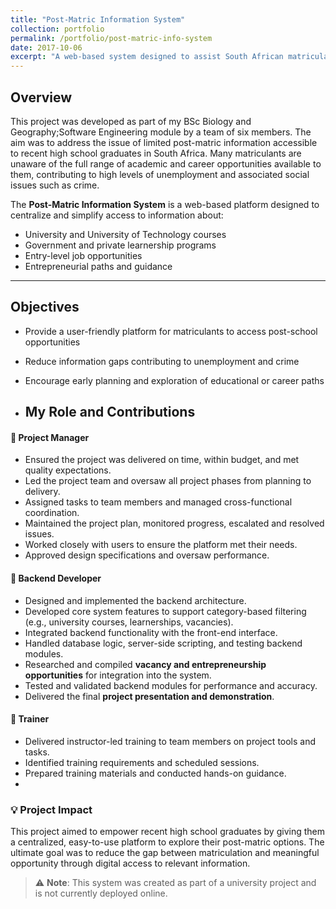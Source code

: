 ```yaml
---
title: "Post-Matric Information System"
collection: portfolio
permalink: /portfolio/post-matric-info-system
date: 2017-10-06
excerpt: "A web-based system designed to assist South African matriculants by providing centralized access to post-matric opportunities, including university programs, learnerships, and entrepreneurship pathways."
---
```


## Overview

This project was developed as part of my BSc Biology and Geography;Software Engineering module by a team of six members. The aim was to address the issue of limited post-matric information accessible to recent high school graduates in South Africa. Many matriculants are unaware of the full range of academic and career opportunities available to them, contributing to high levels of unemployment and associated social issues such as crime.

The **Post-Matric Information System** is a web-based platform designed to centralize and simplify access to information about:
- University and University of Technology courses
- Government and private learnership programs
- Entry-level job opportunities
- Entrepreneurial paths and guidance

---

## Objectives

- Provide a user-friendly platform for matriculants to access post-school opportunities
- Reduce information gaps contributing to unemployment and crime
- Encourage early planning and exploration of educational or career paths

- ## My Role and Contributions

#### 📌 Project Manager  
- Ensured the project was delivered on time, within budget, and met quality expectations.  
- Led the project team and oversaw all project phases from planning to delivery.  
- Assigned tasks to team members and managed cross-functional coordination.  
- Maintained the project plan, monitored progress, escalated and resolved issues.  
- Worked closely with users to ensure the platform met their needs.  
- Approved design specifications and oversaw performance.

#### 📌 Backend Developer  
- Designed and implemented the backend architecture.  
- Developed core system features to support category-based filtering (e.g., university courses, learnerships, vacancies).  
- Integrated backend functionality with the front-end interface.  
- Handled database logic, server-side scripting, and testing backend modules.  
- Researched and compiled **vacancy and entrepreneurship opportunities** for integration into the system.  
- Tested and validated backend modules for performance and accuracy.  
- Delivered the final **project presentation and demonstration**.

#### 📌 Trainer  
- Delivered instructor-led training to team members on project tools and tasks.  
- Identified training requirements and scheduled sessions.  
- Prepared training materials and conducted hands-on guidance.
- 
### 💡 Project Impact

This project aimed to empower recent high school graduates by giving them a centralized, easy-to-use platform to explore their post-matric options. The ultimate goal was to reduce the gap between matriculation and meaningful opportunity through digital access to relevant information.

> ⚠️ **Note**: This system was created as part of a university project and is not currently deployed online.

